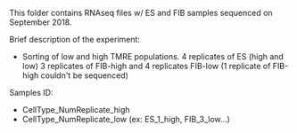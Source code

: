 This folder contains RNAseq files w/ ES and FIB samples sequenced on September 2018.

Brief description of the experiment:

* Sorting of low and high TMRE populations.
4 replicates of ES (high and low)
3 replicates of FIB-high and 4 replicates FIB-low (1 replicate of FIB-high couldn't be sequenced)

Samples ID:

- CellType_NumReplicate_high
- CellType_NumReplicate_low 
(ex: ES_1_high, FIB_3_low...)
